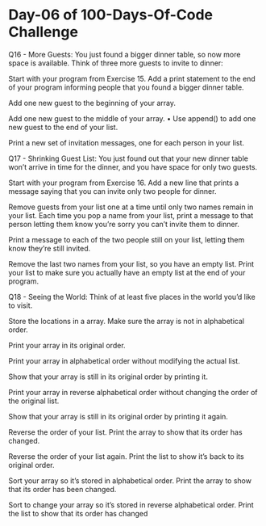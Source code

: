 # Day-06 of 100-Days-Of-Code Challenge

Q16 - More Guests: You just found a bigger dinner table, so now more space is available. Think of three more guests to invite to dinner:

Start with your program from Exercise 15. Add a print statement to the end of your program informing people that you found a bigger dinner table.

Add one new guest to the beginning of your array.

Add one new guest to the middle of your array. • Use append() to add one new guest to the end of your list.

Print a new set of invitation messages, one for each person in your list.

Q17 - Shrinking Guest List: You just found out that your new dinner table won’t arrive in time for the dinner, and you have space for only two guests.

Start with your program from Exercise 16. Add a new line that prints a message saying that you can invite only two people for dinner.

Remove guests from your list one at a time until only two names remain in your list. Each time you pop a name from your list, print a message to that person letting them know you’re sorry you can’t invite them to dinner.

Print a message to each of the two people still on your list, letting them know they’re still invited.

Remove the last two names from your list, so you have an empty list. Print your list to make sure you actually have an empty list at the end of your program.

Q18 - Seeing the World: Think of at least five places in the world you’d like to visit.

Store the locations in a array. Make sure the array is not in alphabetical order.

Print your array in its original order.

Print your array in alphabetical order without modifying the actual list.

Show that your array is still in its original order by printing it.

Print your array in reverse alphabetical order without changing the order of the original list.

Show that your array is still in its original order by printing it again.

Reverse the order of your list. Print the array to show that its order has changed.

Reverse the order of your list again. Print the list to show it’s back to its original order.

Sort your array so it’s stored in alphabetical order. Print the array to show that its order has been changed.

Sort to change your array so it’s stored in reverse alphabetical order. Print the list to show that its order has changed
